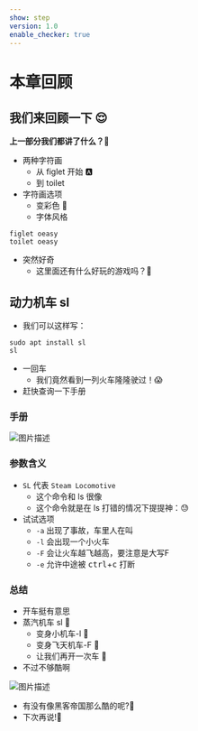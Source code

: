 ```yaml
---
show: step
version: 1.0
enable_checker: true
---
```


# 本章回顾

## 我们来回顾一下 😌

**上一部分我们都讲了什么？**🤔

- 两种字符画
  - 从 figlet 开始 🅰️
  - 到 toilet
- 字符画选项
  - 变彩色 🤡
  - 字体风格

```shell
figlet oeasy
toilet oeasy
```

- 突然好奇
	- 这里面还有什么好玩的游戏吗？🤨

## 动力机车 sl

- 我们可以这样写：

```shell
sudo apt install sl
sl
```

- 一回车
	- 我们竟然看到一列火车隆隆驶过！😱
- 赶快查询一下手册

### 手册

![图片描述](https://doc.shiyanlou.com/courses/uid1190679-20220902-1662081439805)

### 参数含义
- `SL` 代表 `Steam Locomotive`
	- 这个命令和 ls 很像
	- 这个命令就是在 ls 打错的情况下提提神：😓 
- 试试选项
	- `-a` 出现了事故，车里人在叫
	- `-l` 会出现一个小火车
	- `-F` 会让火车越飞越高，要注意是大写F
	- `-e` 允许中途被 <kbd>ctrl</kbd>+<kbd>c</kbd> 打断

### 总结

- 开车挺有意思
- 蒸汽机车 sl 🚂
	- 变身小机车-l 🚂
	- 变身飞天机车-F 🚂
	- 让我们再开一次车 🚂
- 不过不够酷啊

![图片描述](https://doc.shiyanlou.com/courses/uid1190679-20220902-1662081680515)

- 有没有像黑客帝国那么酷的呢?🤪
- 下次再说!👋


